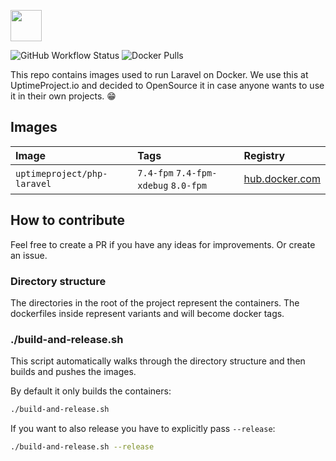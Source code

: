 <a href="https://uptimeproject.io" target="_blank"><img src="https://uptimeproject.io/img/logo.png" height="50px" /></a>

![GitHub Workflow Status](https://github.com/uptimeproject/laravel-docker/actions/workflows/deploy-build.yml/badge.svg)
![Docker Pulls](https://img.shields.io/docker/pulls/uptimeproject/php-laravel)


This repo contains images used to run Laravel on Docker. We use this at UptimeProject.io and decided to OpenSource it
in case anyone wants to use it in their own projects. 😁 

## Images

| Image                       | Tags                                 | Registry | 
|:----------------------------|:-------------------------------------|:---------|
| `uptimeproject/php-laravel` | `7.4-fpm` `7.4-fpm-xdebug` `8.0-fpm` | [hub.docker.com](https://hub.docker.com/repository/docker/uptimeproject/php-laravel) |

## How to contribute

Feel free to create a PR if you have any ideas for improvements. Or create an issue.

### Directory structure

The directories in the root of the project represent the containers.
The dockerfiles inside represent variants and will become docker tags. 


### ./build-and-release.sh

This script automatically walks through the directory structure and then builds and pushes the images.

By default it only builds the containers:
```bash
./build-and-release.sh
```

If you want to also release you have to explicitly pass `--release`:
```bash
./build-and-release.sh --release
```
